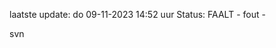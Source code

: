 laatste update: 
do 09-11-2023 14:52   uur 
Status: FAALT - fout - 
<div class="service R">svn</div>